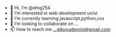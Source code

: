 - 👋 Hi, I’m @dmg254
- 👀 I’m interested in web development ux/ui
- 🌱 I’m currently learning javascript,python,css
- 💞️ I’m looking to collaborate on ...
- 📫 How to reach me ...gikuyudennis@gmail.com

<!---
dmg254/dmg254 is a ✨ special ✨ repository because its `README.md` (this file) appears on your GitHub profile.
You can click the Preview link to take a look at your changes.
--->
